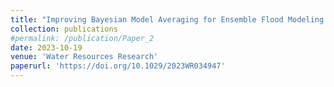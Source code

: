 ```yaml
---
title: "Improving Bayesian Model Averaging for Ensemble Flood Modeling Using Multiple Markov Chains Monte Carlo Sampling"
collection: publications
#permalink: /publication/Paper_2
date: 2023-10-19
venue: 'Water Resources Research'
paperurl: 'https://doi.org/10.1029/2023WR034947'
---
```

